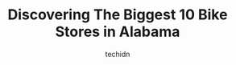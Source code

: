 ---
layout: ampstory
image: https://i0.wp.com/paketmu.com/wp-content/uploads/2023/06/cahaba-cycles-0-in-alabama-1686368704.jpeg?resize=640,853
author: techidn
featured: false
description: Explore the diverse Bike Store scene in Alabama, home to an incredible selection of 10 establishments catering to every taste. Whether youre in search of iconic favorites or undiscovered tr
title: Discovering The Biggest 10 Bike Stores in Alabama
cover:
   title: Discovering The Biggest 10 Bike Stores in Alabama
   subtitle: RICKPATE
   background: https://paketmu.com/wp-content/uploads/2023/06/cahaba-cycles-0-in-alabama-1686368704.jpeg

pages: 
 - layout: thirds
   top: <h1>#1 Cahaba Cycles</h1>
   bottom: "<p>They were fast, efficient, and affordable. My tire busted on the trail and most bike shops would tell me to come back the next day. Cahaba cycles got me a new tire instal</p>"
   background: https://paketmu.com/wp-content/uploads/2023/06/cahaba-cycles-1-in-alabama-1686368709.jpeg
   backgroundblur: true
 - layout: thirds
   top: <h1>#2 Cahaba Cycles</h1>
   bottom: "<p>We recently moved to Hoover and I was in need of a triathlon bike fit. After doing a little research I was given Johns name at Cahaba. Ive had 4 previous fittings o</p>"
   background: https://paketmu.com/wp-content/uploads/2023/06/cahaba-cycles-2-in-alabama-1686368710.jpeg
   cta:
      link: https://paketmu.com/discovering-the-biggest-10-bike-stores-in-alabama/
      text: Discovering The Biggest 10 Bike Stores in Alabama
 - layout: thirds
   top: <h1>#3 Cahaba Cycles</h1>
   bottom: "<p>I took my bike in for a couple of tire repairs and was very pleased with their service and prices. They went above and beyond by making a couple of adjustments to correct</p>"
   background: https://paketmu.com/wp-content/uploads/2023/06/cahaba-cycles-3-in-alabama-1686368710.jpeg
   cta:
      link: https://paketmu.com/discovering-the-biggest-10-bike-stores-in-alabama/
      text: Discovering The Biggest 10 Bike Stores in Alabama
 - layout: thirds
   top: <h1>#4 Cahaba Cycles</h1>
   bottom: "<p>183 Main St, Trussville, AL 35173, United States</p>"
   background: https://images.unsplash.com/photo-1618556658017-fd9c732d1360?ixlib=rb-4.0.3&ixid=MnwxMjA3fDB8MHxwaG90by1wYWdlfHx8fGVufDB8fHx8&auto=format&fit=crop&w=640&h=853&q=80
   cta:
      link: https://paketmu.com/discovering-the-biggest-10-bike-stores-in-alabama/
      text: Discovering The Biggest 10 Bike Stores in Alabama
 - layout: thirds
   top: <h1>#5 Bicycle Cove Madison</h1>
   bottom: "<p>181 Hughes Rd #16, Madison, AL 35758, United States</p>"
   background: https://images.unsplash.com/photo-1609083590460-7b8cc0ca65f8?ixlib=rb-4.0.3&ixid=MnwxMjA3fDB8MHxwaG90by1wYWdlfHx8fGVufDB8fHx8&auto=format&fit=crop&w=640&h=853&q=80
   cta:
      link: https://paketmu.com/discovering-the-biggest-10-bike-stores-in-alabama/
      text: Discovering The Biggest 10 Bike Stores in Alabama
 - layout: thirds
   top: <h1>#6 Bicycle Cove - Hampton Cove</h1>
   bottom: "<p>5575 US-431 Suite 2, Brownsboro, AL 35741, United States</p>"
   background: https://images.unsplash.com/photo-1527067829737-402993088e6b?ixlib=rb-4.0.3&ixid=MnwxMjA3fDB8MHxwaG90by1wYWdlfHx8fGVufDB8fHx8&auto=format&fit=crop&w=640&h=853&q=80
   cta:
      link: https://paketmu.com/discovering-the-biggest-10-bike-stores-in-alabama/
      text: Discovering The Biggest 10 Bike Stores in Alabama
 - layout: thirds
   top: <h1>#7 Infinity Bicycles</h1>
   bottom: "<p>28396 AL-181, Daphne, AL 36526, United States</p>"
   background: https://images.unsplash.com/photo-1553949345-eb786bb3f7ba?ixlib=rb-4.0.3&ixid=MnwxMjA3fDB8MHxwaG90by1wYWdlfHx8fGVufDB8fHx8&auto=format&fit=crop&w=640&h=853&q=80
   cta:
      link: https://paketmu.com/discovering-the-biggest-10-bike-stores-in-alabama/
      text: Discovering The Biggest 10 Bike Stores in Alabama
 - layout: thirds
   middle: Continue reading...
   background: https://images.unsplash.com/photo-1564951434112-64d74cc2a2d7?ixlib=rb-4.0.3&ixid=MnwxMjA3fDB8MHxwaG90by1wYWdlfHx8fGVufDB8fHx8&auto=format&fit=crop&w=640&h=853&q=80
   cta:
      link: https://paketmu.com/discovering-the-biggest-10-bike-stores-in-alabama/
      text: Discovering The Biggest 10 Bike Stores in Alabama
      
---